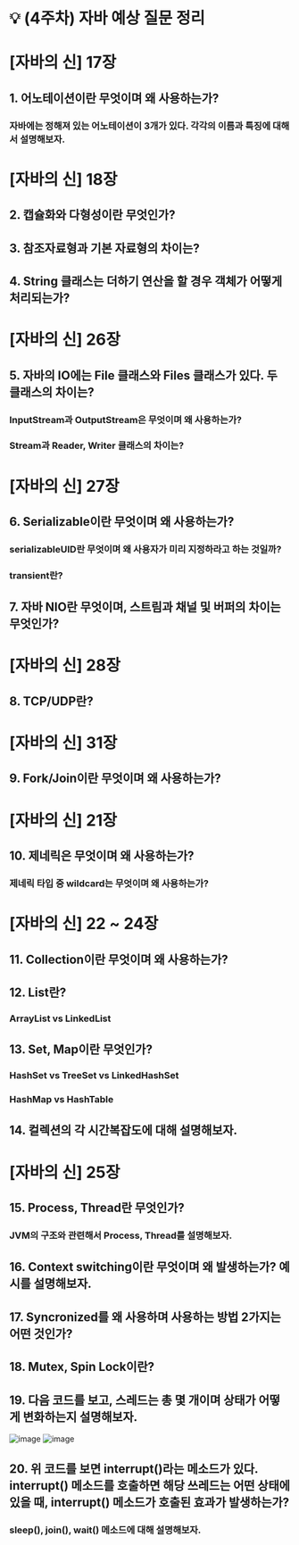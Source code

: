 # 💡 (4주차) 자바 예상 질문 정리

# [자바의 신] 17장

## 1. 어노테이션이란 무엇이며 왜 사용하는가?

### 자바에는 정해져 있는 어노테이션이 3개가 있다. 각각의 이름과 특징에 대해서 설명해보자.

# [자바의 신] 18장

## 2. 캡슐화와 다형성이란 무엇인가?

## 3. 참조자료형과 기본 자료형의 차이는?

## 4. String 클래스는 더하기 연산을 할 경우 객체가 어떻게 처리되는가?

# [자바의 신] 26장

## 5. 자바의 IO에는 File 클래스와 Files 클래스가 있다. 두 클래스의 차이는?

### InputStream과 OutputStream은 무엇이며 왜 사용하는가?

### Stream과 Reader, Writer 클래스의 차이는?

# [자바의 신] 27장

## 6. Serializable이란 무엇이며 왜 사용하는가?

### serializableUID란 무엇이며 왜 사용자가 미리 지정하라고 하는 것일까?

### transient란?

## 7. 자바 NIO란 무엇이며, 스트림과 채널 및 버퍼의 차이는 무엇인가?

# [자바의 신] 28장

## 8. TCP/UDP란?

# [자바의 신] 31장

## 9. Fork/Join이란 무엇이며 왜 사용하는가?

# [자바의 신] 21장

## 10. 제네릭은 무엇이며 왜 사용하는가?

### 제네릭 타입 중 wildcard는 무엇이며 왜 사용하는가?

# [자바의 신] 22 ~ 24장

## 11. Collection이란 무엇이며 왜 사용하는가?

## 12. List란?

### ArrayList vs LinkedList

## 13. Set, Map이란 무엇인가?

### HashSet vs TreeSet vs LinkedHashSet

### HashMap vs HashTable

## 14. 컬렉션의 각 시간복잡도에 대해 설명해보자.

# [자바의 신] 25장

## 15. Process, Thread란 무엇인가?

### JVM의 구조와 관련해서 Process, Thread를 설명해보자.

## 16. Context switching이란 무엇이며 왜 발생하는가? 예시를 설명해보자.

## 17. Syncronized를 왜 사용하며 사용하는 방법 2가지는 어떤 것인가?

## 18. Mutex, Spin Lock이란?

## 19. 다음 코드를 보고, 스레드는 총 몇 개이며 상태가 어떻게 변화하는지 설명해보자.
![image](https://user-images.githubusercontent.com/103405457/234030944-ea1e13e3-ed63-4fb8-bb61-58c30c027f86.png)
![image](https://user-images.githubusercontent.com/103405457/234031022-b7048106-5a4a-4c06-8784-6b1177d70ed4.png)

## 20. 위 코드를 보면 interrupt()라는 메소드가 있다. interrupt() 메소드를 호출하면 해당 쓰레드는 어떤 상태에 있을 때, interrupt() 메소드가 호출된 효과가 발생하는가?

### sleep(), join(), wait() 메소드에 대해 설명해보자.
